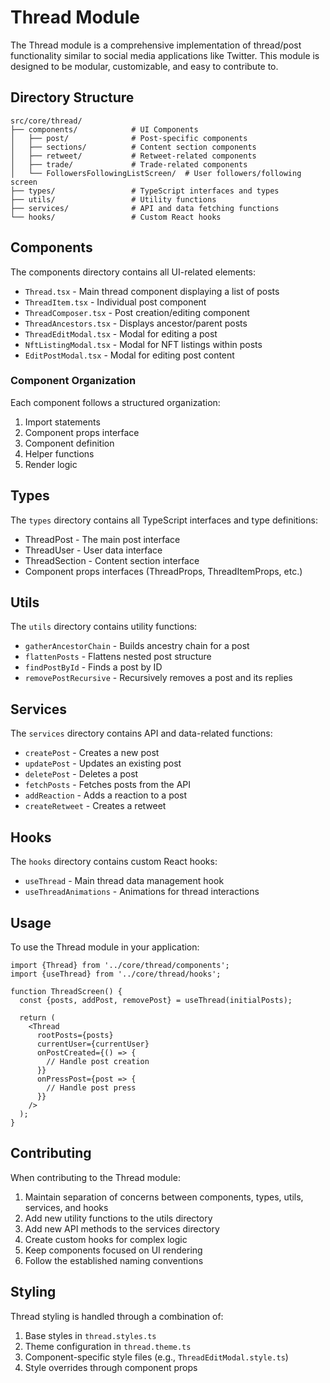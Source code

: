 # Thread Module

The Thread module is a comprehensive implementation of thread/post functionality similar to social media applications like Twitter. This module is designed to be modular, customizable, and easy to contribute to.

## Directory Structure

```
src/core/thread/
├── components/            # UI Components
│   ├── post/              # Post-specific components
│   ├── sections/          # Content section components
│   ├── retweet/           # Retweet-related components
│   ├── trade/             # Trade-related components
│   └── FollowersFollowingListScreen/  # User followers/following screen
├── types/                 # TypeScript interfaces and types
├── utils/                 # Utility functions
├── services/              # API and data fetching functions
└── hooks/                 # Custom React hooks
```

## Components

The components directory contains all UI-related elements:

- `Thread.tsx` - Main thread component displaying a list of posts
- `ThreadItem.tsx` - Individual post component
- `ThreadComposer.tsx` - Post creation/editing component
- `ThreadAncestors.tsx` - Displays ancestor/parent posts
- `ThreadEditModal.tsx` - Modal for editing a post
- `NftListingModal.tsx` - Modal for NFT listings within posts
- `EditPostModal.tsx` - Modal for editing post content

### Component Organization

Each component follows a structured organization:

1. Import statements
2. Component props interface
3. Component definition
4. Helper functions
5. Render logic

## Types

The `types` directory contains all TypeScript interfaces and type definitions:

- ThreadPost - The main post interface
- ThreadUser - User data interface
- ThreadSection - Content section interface
- Component props interfaces (ThreadProps, ThreadItemProps, etc.)

## Utils

The `utils` directory contains utility functions:

- `gatherAncestorChain` - Builds ancestry chain for a post
- `flattenPosts` - Flattens nested post structure
- `findPostById` - Finds a post by ID
- `removePostRecursive` - Recursively removes a post and its replies

## Services

The `services` directory contains API and data-related functions:

- `createPost` - Creates a new post
- `updatePost` - Updates an existing post
- `deletePost` - Deletes a post
- `fetchPosts` - Fetches posts from the API
- `addReaction` - Adds a reaction to a post
- `createRetweet` - Creates a retweet

## Hooks

The `hooks` directory contains custom React hooks:

- `useThread` - Main thread data management hook
- `useThreadAnimations` - Animations for thread interactions

## Usage

To use the Thread module in your application:

```tsx
import {Thread} from '../core/thread/components';
import {useThread} from '../core/thread/hooks';

function ThreadScreen() {
  const {posts, addPost, removePost} = useThread(initialPosts);

  return (
    <Thread
      rootPosts={posts}
      currentUser={currentUser}
      onPostCreated={() => {
        // Handle post creation
      }}
      onPressPost={post => {
        // Handle post press
      }}
    />
  );
}
```

## Contributing

When contributing to the Thread module:

1. Maintain separation of concerns between components, types, utils, services, and hooks
2. Add new utility functions to the utils directory
3. Add new API methods to the services directory
4. Create custom hooks for complex logic
5. Keep components focused on UI rendering
6. Follow the established naming conventions

## Styling

Thread styling is handled through a combination of:

1. Base styles in `thread.styles.ts`
2. Theme configuration in `thread.theme.ts`
3. Component-specific style files (e.g., `ThreadEditModal.style.ts`)
4. Style overrides through component props
